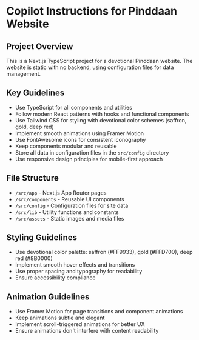 # Copilot Instructions for Pinddaan Website

<!-- Use this file to provide workspace-specific custom instructions to Copilot. For more details, visit https://code.visualstudio.com/docs/copilot/copilot-customization#_use-a-githubcopilotinstructionsmd-file -->

## Project Overview
This is a Next.js TypeScript project for a devotional Pinddaan website. The website is static with no backend, using configuration files for data management.

## Key Guidelines
- Use TypeScript for all components and utilities
- Follow modern React patterns with hooks and functional components
- Use Tailwind CSS for styling with devotional color schemes (saffron, gold, deep red)
- Implement smooth animations using Framer Motion
- Use FontAwesome icons for consistent iconography
- Keep components modular and reusable
- Store all data in configuration files in the `src/config` directory
- Use responsive design principles for mobile-first approach

## File Structure
- `/src/app` - Next.js App Router pages
- `/src/components` - Reusable UI components
- `/src/config` - Configuration files for site data
- `/src/lib` - Utility functions and constants
- `/src/assets` - Static images and media files

## Styling Guidelines
- Use devotional color palette: saffron (#FF9933), gold (#FFD700), deep red (#8B0000)
- Implement smooth hover effects and transitions
- Use proper spacing and typography for readability
- Ensure accessibility compliance

## Animation Guidelines
- Use Framer Motion for page transitions and component animations
- Keep animations subtle and elegant
- Implement scroll-triggered animations for better UX
- Ensure animations don't interfere with content readability
